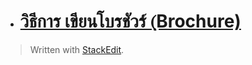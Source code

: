 - # [วิธีการ เขียนโบรชัวร์ (ฺBrochure)](https://th.wikihow.com/%E0%B9%80%E0%B8%82%E0%B8%B5%E0%B8%A2%E0%B8%99%E0%B9%82%E0%B8%9A%E0%B8%A3%E0%B8%8A%E0%B8%B1%E0%B8%A7%E0%B8%A3%E0%B9%8C-(%E0%B8%BABrochure))


> Written with [StackEdit](https://stackedit.io/).
<!--stackedit_data:
eyJoaXN0b3J5IjpbLTExOTM2NDcxNzZdfQ==
-->